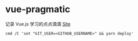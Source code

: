 # vue-pragmatic

记录 Vue.js 学习的点点滴滴 [Site](https://levid-gc.github.io/vue-pragmatic/)

```console
cmd /C 'set "GIT_USER=<GITHUB_USERNAME>" && yarn deploy'
```